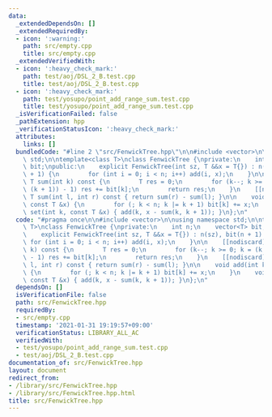 ```yaml
---
data:
  _extendedDependsOn: []
  _extendedRequiredBy:
  - icon: ':warning:'
    path: src/empty.cpp
    title: src/empty.cpp
  _extendedVerifiedWith:
  - icon: ':heavy_check_mark:'
    path: test/aoj/DSL_2_B.test.cpp
    title: test/aoj/DSL_2_B.test.cpp
  - icon: ':heavy_check_mark:'
    path: test/yosupo/point_add_range_sum.test.cpp
    title: test/yosupo/point_add_range_sum.test.cpp
  _isVerificationFailed: false
  _pathExtension: hpp
  _verificationStatusIcon: ':heavy_check_mark:'
  attributes:
    links: []
  bundledCode: "#line 2 \"src/FenwickTree.hpp\"\n\n#include <vector>\n\nusing namespace\
    \ std;\n\ntemplate<class T>\nclass FenwickTree {\nprivate:\n    int n;\n    vector<T>\
    \ bit;\npublic:\n    explicit FenwickTree(int sz, T &&x = T{}) : n(sz), bit(n\
    \ + 1) {\n        for (int i = 0; i < n; i++) add(i, x);\n    }\n\n    [[nodiscard]]\
    \ T sum(int k) const {\n        T res = 0;\n        for (k--; k >= 0; k = (k &\
    \ (k + 1)) - 1) res += bit[k];\n        return res;\n    }\n    [[nodiscard]]\
    \ T sum(int l, int r) const { return sum(r) - sum(l); }\n\n    void add(int k,\
    \ const T &x) {\n        for (; k < n; k |= k + 1) bit[k] += x;\n    }\n    void\
    \ set(int k, const T &x) { add(k, x - sum(k, k + 1)); }\n};\n"
  code: "#pragma once\n\n#include <vector>\n\nusing namespace std;\n\ntemplate<class\
    \ T>\nclass FenwickTree {\nprivate:\n    int n;\n    vector<T> bit;\npublic:\n\
    \    explicit FenwickTree(int sz, T &&x = T{}) : n(sz), bit(n + 1) {\n       \
    \ for (int i = 0; i < n; i++) add(i, x);\n    }\n\n    [[nodiscard]] T sum(int\
    \ k) const {\n        T res = 0;\n        for (k--; k >= 0; k = (k & (k + 1))\
    \ - 1) res += bit[k];\n        return res;\n    }\n    [[nodiscard]] T sum(int\
    \ l, int r) const { return sum(r) - sum(l); }\n\n    void add(int k, const T &x)\
    \ {\n        for (; k < n; k |= k + 1) bit[k] += x;\n    }\n    void set(int k,\
    \ const T &x) { add(k, x - sum(k, k + 1)); }\n};\n"
  dependsOn: []
  isVerificationFile: false
  path: src/FenwickTree.hpp
  requiredBy:
  - src/empty.cpp
  timestamp: '2021-01-31 19:19:57+09:00'
  verificationStatus: LIBRARY_ALL_AC
  verifiedWith:
  - test/yosupo/point_add_range_sum.test.cpp
  - test/aoj/DSL_2_B.test.cpp
documentation_of: src/FenwickTree.hpp
layout: document
redirect_from:
- /library/src/FenwickTree.hpp
- /library/src/FenwickTree.hpp.html
title: src/FenwickTree.hpp
---
```


